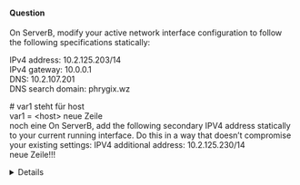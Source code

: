 #### Question

On ServerB, modify your active network interface configuration to follow the following specifications statically:

IPv4 address: 10.2.125.203/14  
IPv4 gateway: 10.0.0.1  
DNS: 10.2.107.201  
DNS search domain: phrygix.wz  

\# var1 steht für host  
var1 = \<host\>
neue Zeile\
noch eine
On ServerB, add the following secondary IPV4 address statically to your current running interface. Do this in a way that doesn’t compromise your existing settings: IPV4 additional address: 10.2.125.230/14\
neue Zeile!!!
<details>

```bash
ssh rhcsaB
sudo -i
```

1. Show activa connection:
```bash
$ nmcli con show
NAME   UUID                                  TYPE      DEVICE
ens18  659e5d2e-3c41-378f-b3f6-be4ee151ef04  ethernet  ens18
lo     944a156f-06bc-4942-867e-ea7fdb3a23c7  loopback  lo
```

2. Set ipv4 values as specified:
```bash
nmcli con mod ens18 ipv4.addr 10.2.125.203/14
nmcli con mod ens18 ipv4.gateway 10.0.0.1
nmcli con mod ipv4.dns 10.2.107.201
nmcli con mod ipv4.dns-search phrygix.wz
nmcli con mod ipv4.method manual
```
Alternatively, use nmtui



3. Bring down and up again interface ens18, i.e.

```bash
nmcli con down esn18
nmcli con up ens18
```

4. Verify ipv4 settings
```bash
nmcli con show ens18 | grep ipv4
ipv4.method:                            manual
ipv4.dns:                               10.0.0.1
ipv4.dns-search:                        phrygix.wz
ipv4.dns-options:                       --
ipv4.dns-priority:                      0
ipv4.addresses:                         10.2.125.203/14
ipv4.gateway:                           10.0.0.1
ipv4.routes:                            --
ipv4.route-metric:                      -1
ipv4.route-table:                       0 (unspec)
ipv4.routing-rules:                     --
ipv4.replace-local-rule:                -1 (default)
ipv4.ignore-auto-routes:                no
ipv4.ignore-auto-dns:                   no
ipv4.dhcp-client-id:                    --
ipv4.dhcp-iaid:                         --
ipv4.dhcp-dscp:                         --
ipv4.dhcp-timeout:                      0 (default)
ipv4.dhcp-send-hostname:                yes
ipv4.dhcp-hostname:                     --
ipv4.dhcp-fqdn:                         --
ipv4.dhcp-hostname-flags:               0x0 (none)
ipv4.never-default:                     no
ipv4.may-fail:                          yes
ipv4.required-timeout:                  -1 (default)
ipv4.dad-timeout:                       -1 (default)
ipv4.dhcp-vendor-class-identifier:      --
ipv4.link-local:                        0 (default)
ipv4.dhcp-reject-servers:               --
ipv4.auto-route-ext-gw:                 -1 (default)
```
</details>
